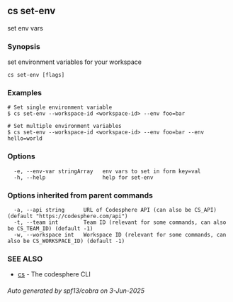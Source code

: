 ## cs set-env

set env vars

### Synopsis

set environment variables for your workspace

```
cs set-env [flags]
```

### Examples

```
# Set single environment variable
$ cs set-env --workspace-id <workspace-id> --env foo=bar

# Set multiple environment variables
$ cs set-env --workspace-id <workspace-id> --env foo=bar --env hello=world
```

### Options

```
  -e, --env-var stringArray   env vars to set in form key=val
  -h, --help                  help for set-env
```

### Options inherited from parent commands

```
  -a, --api string      URL of Codesphere API (can also be CS_API) (default "https://codesphere.com/api")
  -t, --team int        Team ID (relevant for some commands, can also be CS_TEAM_ID) (default -1)
  -w, --workspace int   Workspace ID (relevant for some commands, can also be CS_WORKSPACE_ID) (default -1)
```

### SEE ALSO

* [cs](cs.md)	 - The codesphere CLI

###### Auto generated by spf13/cobra on 3-Jun-2025
